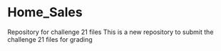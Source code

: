 # Home_Sales
Repository for challenge 21 files
This is a new repository to submit the challenge 21 files for grading
